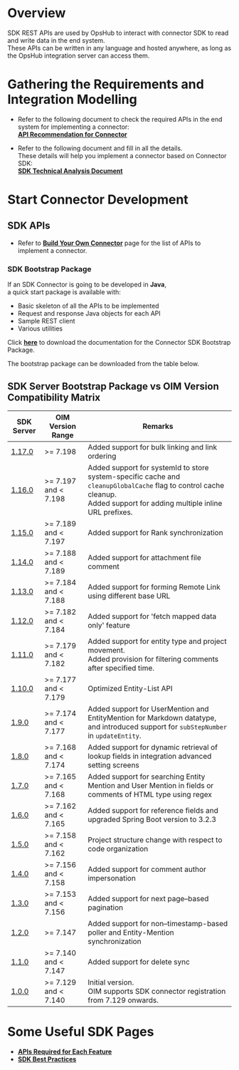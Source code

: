# Overview
SDK REST APIs are used by OpsHub to interact with connector SDK to read and write data in the end system.  
These APIs can be written in any language and hosted anywhere, as long as the OpsHub integration server can access them.

# Gathering the Requirements and Integration Modelling

- Refer to the following document to check the required APIs in the end system for implementing a connector:  
  **[API Recommendation for Connector](https://opshubtrial-my.sharepoint.com/:w:/g/personal/support_opshub_com/EcI_EH7thh1Mh6Qf9c7ry28BqgMe-6Y5zrVDNYDH35iVkA?e=YuIOnx)**

- Refer to the following document and fill in all the details.  
  These details will help you implement a connector based on Connector SDK:  
  **[SDK Technical Analysis Document](https://opshubtrial-my.sharepoint.com/:w:/g/personal/support_opshub_com/Efx9aSynlVJIi0DiO2wObLkB0_tvgddwudtcRKXDHE1Gaw?e=uZH56V)**

# Start Connector Development

## SDK APIs
- Refer to **[Build Your Own Connector](sdk-connector-apis.md)** page for the list of APIs to implement a connector.

### SDK Bootstrap Package
If an SDK Connector is going to be developed in **Java**,  
a quick start package is available with:
- Basic skeleton of all the APIs to be implemented
- Request and response Java objects for each API
- Sample REST client
- Various utilities

Click **[here](https://opshubtrial-my.sharepoint.com/:b:/g/personal/support_opshub_com/EVms9TRc3Y5Kgby0NIsEvTkBGFnaKbNVUnae2I9fR9EXFA?e=GlNQaH)** to download the documentation for the Connector SDK Bootstrap Package.

The bootstrap package can be downloaded from the table below.


## SDK Server Bootstrap Package vs OIM Version Compatibility Matrix

| SDK Server  | OIM Version Range          | Remarks |
|-------------|----------------------------|---------|
| [1.17.0](https://opshubtrial-my.sharepoint.com/:f:/g/personal/support_opshub_com/EkEI6J-uYJFKv7_ePKrgqlEB9J9-oPTIo7D6r73Y2WG2oA?e=lROoA9)    | >= 7.198                   | Added support for bulk linking and link ordering |
| [1.16.0](https://opshubtrial-my.sharepoint.com/:f:/g/personal/support_opshub_com/EvOnIixsygdIjhvfCa7vWS0BVG2vyovUYG4lzaRL1bN2UA?e=kIBnIn)    | >= 7.197 and < 7.198       | Added support for systemId to store system-specific cache and `cleanupGlobalCache` flag to control cache cleanup. <br> Added support for adding multiple inline URL prefixes. |
| [1.15.0](https://opshubtrial-my.sharepoint.com/:f:/g/personal/support_opshub_com/EvvyUofLAjxHk-N5W0YnH_sBD6JEYO2grFg9FjWcycR0qg?e=a3RdTs)    | >= 7.189 and < 7.197       | Added support for Rank synchronization |
| [1.14.0](https://opshubtrial-my.sharepoint.com/:f:/g/personal/support_opshub_com/EpAJjYhkvjlMqInjTb8nnzsBvaBfdz935gW6Bbk-6snAkQ?e=AUW9cC)    | >= 7.188 and < 7.189       | Added support for attachment file comment |
| [1.13.0](https://opshubtrial-my.sharepoint.com/:f:/g/personal/support_opshub_com/EhjGCtTDvpZBnqQ5Q1o-0DwBIhd_SH4YQyPgv6_g_NRKLg?e=QRWLbV)    | >= 7.184 and < 7.188       | Added support for forming Remote Link using different base URL |
| [1.12.0](https://opshubtrial-my.sharepoint.com/:f:/g/personal/support_opshub_com/Eifg-bj_zBZJu0bDMeSeEmwBOzQGivZn7uSiMnlkgT4-MQ?e=r8KcUC)    | >= 7.182 and < 7.184       | Added support for 'fetch mapped data only' feature |
| [1.11.0](https://opshubtrial-my.sharepoint.com/:f:/g/personal/support_opshub_com/Elb-oBAzBfZFlQlx0vyP3pQBe3vJkKSxzPg3mm-kSu5CGQ?e=yl98Sy)    | >= 7.179 and < 7.182       | Added support for entity type and project movement. <br> Added provision for filtering comments after specified time. |
| [1.10.0](https://opshubtrial-my.sharepoint.com/:f:/g/personal/support_opshub_com/EviqliwYNMhFssMKncO0cfgBiHnM0VmWCKMigMttta5xxw?e=fuysA4)    | >= 7.177 and < 7.179       | Optimized Entity-List API |
| [1.9.0](https://opshubtrial-my.sharepoint.com/:f:/g/personal/support_opshub_com/Ev8AGbZNxfNCp-fFrXE1sdYB66pZBJ8si3kZ2fdfpkNoNg?e=km0rN0)     | >= 7.174 and < 7.177       | Added support for UserMention and EntityMention for Markdown datatype, and introduced support for `subStepNumber` in `updateEntity`. |
| [1.8.0](https://opshubtrial-my.sharepoint.com/:f:/g/personal/support_opshub_com/EkZXYx2GibtIifkfi-1UXqYBVUSTNPIlhqKKZGDqBbT6gA)     | >= 7.168 and < 7.174       | Added support for dynamic retrieval of lookup fields in integration advanced setting screens |
| [1.7.0](https://opshubtrial-my.sharepoint.com/:f:/g/personal/support_opshub_com/EtK34ZC39XVLjP9qGJXZXaYBmEKYi86_tgc011M-vSjfQA?e=a9PlEw)     | >= 7.165 and < 7.168       | Added support for searching Entity Mention and User Mention in fields or comments of HTML type using regex |
| [1.6.0](https://opshubtrial-my.sharepoint.com/:f:/g/personal/support_opshub_com/EjkO9ZHLFu1MifQbGzQ_gckBZbGKXIHWVQi_HBwIP64Rgg?e=k7zk6F)     | >= 7.162 and < 7.165       | Added support for reference fields and upgraded Spring Boot version to 3.2.3 |
| [1.5.0](https://opshubtrial-my.sharepoint.com/:f:/g/personal/support_opshub_com/ErdGKjtXHFJLmbQepsO9JoMB5_mYwWDexyqnsuYj8tD6YA?e=h0LjHw)     | >= 7.158 and < 7.162       | Project structure change with respect to code organization |
| [1.4.0](https://opshubtrial-my.sharepoint.com/:f:/g/personal/support_opshub_com/ErlFZKgz_HlGl3yyeN1w3HEBjoX0X0nxV0ge6Mvl5nQGyw?e=G39xkC)     | >= 7.156 and < 7.158       | Added support for comment author impersonation |
| [1.3.0](https://opshubtrial-my.sharepoint.com/:f:/g/personal/support_opshub_com/Ej_3PQP_CrNHqZkXSGlOLXsBIke4XoXhp0T6e5vFfZT38g?e=WedC61)     | >= 7.153 and < 7.156       | Added support for next page–based pagination |
| [1.2.0](https://opshubtrial-my.sharepoint.com/:f:/g/personal/support_opshub_com/Eub-SAMZhS9Brl_sppkIlN4BsNmN-zh1Ligf7q5s1yUucQ?e=ZlzvBf)     | >= 7.147                   | Added support for non–timestamp-based poller and Entity-Mention synchronization |
| [1.1.0](https://opshubtrial-my.sharepoint.com/:f:/g/personal/support_opshub_com/EpQXywvHUFtMqzUgo-9v4R4Bxrz0G9xk90q0Y3QwIvN7fA?e=aaoX9M)     | >= 7.140 and < 7.147       | Added support for delete sync |
| [1.0.0](https://opshubtrial-my.sharepoint.com/:f:/g/personal/support_opshub_com/EvJdBwrcg49MmUBujzlJsN8BTQfy-ZwVjwQz-S0vP8PvcQ?e=7dg12z)     | >= 7.129 and < 7.140       | Initial version. <br> OIM supports SDK connector registration from 7.129 onwards. |


# Some Useful SDK Pages
- **[APIs Required for Each Feature](apis-required-for-each-feature.md)**
- **[SDK Best Practices](sdk-best-practices.md)**

